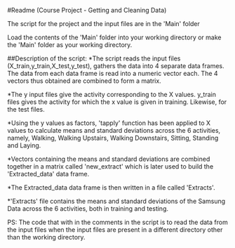 #Readme (Course Project - Getting and Cleaning Data)

The script for the project and the input files are in the 'Main' folder

Load the contents of the 'Main' folder into your working directory or make the 'Main' folder as your working directory.

##Description of the script:
*The script reads the input files (X_train,y_train,X_test,y_test), gathers the data into 4 separate data frames. The data from each data frame is read into a numeric vector each. The 4 vectors thus obtained are combined to form a matrix.

*The y input files give the activity corresponding to the X values. y_train files gives the activity for which the x value is given in training. Likewise, for the test files.

*Using the y values as factors, 'tapply' function has been applied to X values to calculate means and standard deviations across the 6 activities, namely, Walking, Walking Upstairs, Walking Downstairs, Sitting, Standing and Laying.

*Vectors containing the means and standard deviations are combined together in a matrix called 'new_extract' which is later used to build the 'Extracted_data' data frame.

*The Extracted_data data frame is then written in a file called 'Extracts'.

*'Extracts' file contains the means and standard deviations of the Samsung Data across the 6 activities, both in training and testing. 

PS: The code that with in the comments in the script is to read the data from the input files when the input files are present in a different directory other than the working directory.